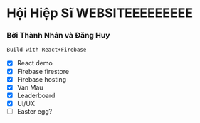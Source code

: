 # Hội Hiệp Sĩ WEBSITEEEEEEEEE
### Bởi Thành Nhân và Đăng Huy
```Build with React+Firebase```



- [x] React demo
- [x] Firebase firestore
- [x] Firebase hosting
- [x] Van Mau
- [x] Leaderboard
- [x] UI/UX
- [ ] Easter egg?